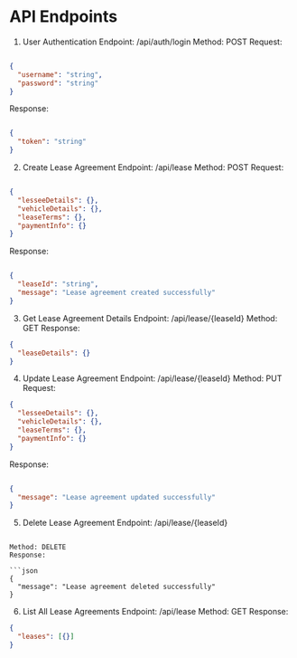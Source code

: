 # API Endpoints
1. User Authentication
Endpoint: /api/auth/login
Method: POST
Request:
```json

{
  "username": "string",
  "password": "string"
}
```

Response:
```json

{
  "token": "string"
}
```

2. Create Lease Agreement
Endpoint: /api/lease
Method: POST
Request:

```json

{
  "lesseeDetails": {},
  "vehicleDetails": {},
  "leaseTerms": {},
  "paymentInfo": {}
}
```

Response:

```json

{
  "leaseId": "string",
  "message": "Lease agreement created successfully"
}
```

3. Get Lease Agreement Details
Endpoint: /api/lease/{leaseId}
Method: GET
Response:

```json
{
  "leaseDetails": {}
}
```

4. Update Lease Agreement
Endpoint: /api/lease/{leaseId}
Method: PUT
Request:
```json
{
  "lesseeDetails": {},
  "vehicleDetails": {},
  "leaseTerms": {},
  "paymentInfo": {}
}
```
Response:
```json

{
  "message": "Lease agreement updated successfully"
}
```

5. Delete Lease Agreement
Endpoint: /api/lease/{leaseId}
```

Method: DELETE
Response:

```json
{
  "message": "Lease agreement deleted successfully"
}
```

6. List All Lease Agreements
Endpoint: /api/lease
Method: GET
Response:

```json
{
  "leases": [{}]
}
```
